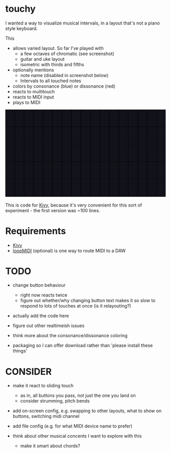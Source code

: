 # touchy

I wanted a way to visualize musical intervals, in a layout that's not a piano style keyboard.

This
- allows varied layout. So far I've played with 
  - a few octaves of chromatic (see screenshot)
  - guitar and uke layout
  - isometric with thirds and fifths
- optionally mentions
  - note name (disabled in screenshot below)
  - Intervals to all touched notes
- colors by consonance (blue) or dissonance (red)
- reacts to multitouch
- reacts to MIDI input
- plays to MIDI

![Animated screenshot of playing a major triad](/screenshot.gif?raw=true)

This is code for [Kivy](https://kivy.org/), because it's very convenient for this sort of experiment - the first version was ~100 lines.


# Requirements
- [Kivy](https://kivy.org/doc/stable/gettingstarted/installation.html)
- [loopMIDI](https://www.tobias-erichsen.de/software/loopmidi.html) (optional) is one way to route MIDI to a DAW


# TODO
- change button behaviour
   - right now reacts twice
   - figure out whether/why changing button text makes it so slow to respond to lots of touches at once (is it relayouting?)
- actually add the code here

- figure out other realtimeish issues
- think more about the consonance/dissonance coloring

- packaging so I can offer download rather than 'please install these things'
 

# CONSIDER
- make it react to sliding touch
   - as in, all buttons you pass, not just the one you land on
   - consider strumming, pitch bends

- add on-screen config, e.g. swapping to other layouts, what to show on buttons, switching midi channel

- add file config (e.g. for what MIDI device name to prefer)

- think about other musical concents I want to explore with this
   - make it smart about chords?

